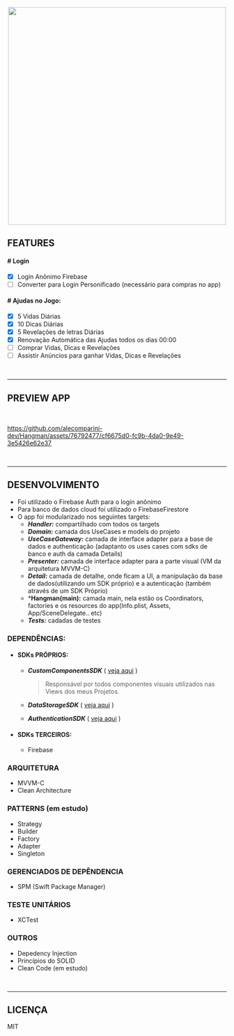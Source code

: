 
<h3 align="center">
  <br>
  <img src="https://github.com/alecomparini-dev/Hangman/assets/76792477/7a7b9d00-1a23-4329-812e-8d6171e9958f" width="500">
  <br>
</h3>



## FEATURES

#### # Login
- [x] Login Anônimo Firebase
- [ ] Converter para Login Personificado (necessário para compras no app)

#### # Ajudas no Jogo:
- [x] 5 Vidas Diárias
- [x] 10 Dicas Diárias
- [x] 5 Revelações de letras Diárias
- [x] Renovação Automática das Ajudas todos os dias 00:00
- [ ] Comprar Vidas, Dicas e Revelações
- [ ] Assistir Anúncios para ganhar Vidas, Dicas e Revelações

<br>

---
## PREVIEW APP

<br>

https://github.com/alecomparini-dev/Hangman/assets/76792477/cf6675d0-fc9b-4da0-9e49-3e5426e62e37

<br>

---
## DESENVOLVIMENTO
- Foi utilizado o Firebase Auth para o login anônimo
- Para banco de dados cloud foi utilizado o FirebaseFirestore
- O app foi modularizado nos seguintes targets:
  - ***Handler:*** compartilhado com todos os targets
  - ***Domain:*** camada dos UseCases e models do projeto
  - ***UseCaseGateway:*** camada de interface adapter para a base de dados e authenticação (adaptanto os uses cases com sdks de banco e auth da camada Details)
  - ***Presenter:*** camada de interface adapter para a parte visual (VM da arquitetura MVVM-C)
  - ***Detail:*** camada de detalhe, onde ficam a UI, a manipulação da base de dados(utilizando um SDK próprio) e a autenticação (também através de um SDK Próprio)
  - ***Hangman(main):** camada main, nela estão os Coordinators, factories e os resources do app(Info.plist, Assets, App/SceneDelegate.. etc)
  - ***Tests:*** cadadas de testes

### DEPENDÊNCIAS: 
- #### SDKs PRÓPRIOS:
  - ***CustomComponentsSDK*** ( [veja aqui](https://github.com/alecomparini-dev/CustomComponentsSDK/tree/develop/Sources/CustomComponents/Components) )
    > Responsável por todos componentes visuais utilizados nas Views dos meus Projetos.
    
  - ***DataStorageSDK*** ( [veja aqui](https://github.com/alecomparini-dev/DataStorageSDK) )
  - ***AuthenticationSDK*** ( [veja aqui](https://github.com/alecomparini-dev/AuthenticationSDK) )
  
- #### SDKs TERCEIROS:
  - Firebase

### ARQUITETURA
- MVVM-C
- Clean Architecture

### PATTERNS (em estudo)
- Strategy
- Builder
- Factory
- Adapter
- Singleton

### GERENCIADOS DE DEPÊNDENCIA
- SPM (Swift Package Manager)

### TESTE UNITÁRIOS
- XCTest

### OUTROS
- Depedency Injection
- Princípios do SOLID
- Clean Code (em estudo)


<br>

---
## LICENÇA
MIT


